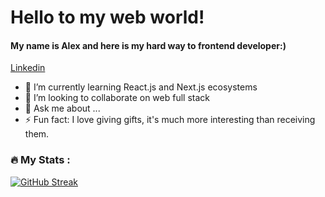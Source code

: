 # Hello to my web world!
#### My name is Alex and here is my hard way to frontend developer:)
[Linkedin](https://www.linkedin.com/in/alex-makovetskiy/)


- 🌱 I’m currently learning React.js and Next.js ecosystems
- 👯 I’m looking to collaborate on web full stack
- 💬 Ask me about ... 
- ⚡ Fun fact: I love giving gifts, it's much more interesting than receiving them.


### :fire: My Stats :

[![GitHub Streak](https://github-readme-streak-stats.herokuapp.com/?user=AlexMakovetskiy&theme=dark&background=000000)](https://git.io/streak-stats)
